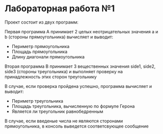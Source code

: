 # Лабораторная работа №1
Проект состоит из двух программ:

Первая программа A принимает 2 целых неотрицательных значения a и b (стороны прямоугольника) вычисляет и выводит:
- Периметр прямоугольника
- Площадь прямоугольника
- Длину диагонали прямоугольника

Вторая программа B принимает 3 вещественных значения side1, side2, side3 (стороны треугольника) и выполняет проверку на принадлежность этих сторон треугольнику

В случае, если проверка пройдена успешно, программа вычисляет и выводит:
- Периметр треугольника
- Площадь треугольника, вычисленную по формуле Герона
- Является ли треугольник равнобедренным

В случае, если введеные числа не являются сторонами прямоугольника, в консоль выведется соответсвующее сообщение
